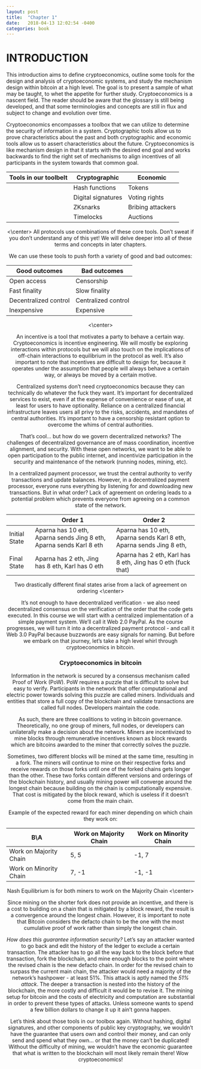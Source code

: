 ```yaml
---
layout: post
title:  "Chapter 1"
date:   2018-04-13 12:02:54 -0400
categories: book
---
```

# INTRODUCTION 

This introduction aims to define cryptoeconomics, outline some tools for the design and analysis of cryptoeconomic systems, and study the mechanism design within bitcoin at a high level. The goal is to present a sample of what may be taught, to whet the appetite for further study.
Cryptoeconomics is a nascent field. The reader should be aware that the glossary is still being developed, and that some terminologies and concepts are still in flux and subject to change and evolution over time.

Cryptoeconomics encompasses a toolbox that we can utilize to determine the security of information in a system. Cryptographic tools allow us to prove characteristics about the past and both cryptographic and economic tools allow us to assert characteristics about the future. Cryptoeconomics is like mechanism design in that it starts with the desired end goal and works backwards to find the right set of mechanisms to align incentives of all participants in the system towards that common goal. 
<center>
  
|  Tools in  our toolbelt |  Cryptographic     |      Economic    |
|-------------------------|--------------------|------------------|
|                         | Hash functions     | Tokens           |
|                         | Digital signatures | Voting rights    |   
|                         | ZKsnarks           | Bribing attackers|  
|                         | Timelocks          | Auctions         |  

<\center>
All protocols use combinations of these core tools. Don’t sweat if you don’t understand any of this yet! We will delve deeper into all of these terms and concepts in later chapters. 

We can use these tools to push forth a variety of good and bad outcomes:
<center>
  
| Good outcomes         | Bad outcomes        |
|-----------------------|---------------------|
| Open access           | Censorship          |
| Fast finality         | Slow finality       |
| Decentralized control | Centralized control |
| Inexpensive           | Expensive           |

<\center>

An incentive is a tool that motivates a party to behave a certain way. Cryptoeconomics is incentive engineering. We will mostly be exploring interactions within protocols but we will also touch on the implications of off-chain interactions to equilibrium in the protocol as well. It’s also important to note that incentives are difficult to design for, because it operates under the assumption that people will always behave a certain way, or always be moved by a certain motive.

Centralized systems don’t need cryptoeconomics because they can technically do whatever the fuck they want. It’s important for decentralized services to exist, even if at the expense of convenience or ease of use, at least for users to have optionality. Reliance on a centralized financial infrastructure leaves users all privy to the risks, accidents, and mandates of central authorities. It’s important to have a censorship resistant option to overcome the whims of central authorities. 

That’s cool… but how do we govern decentralized networks? The challenges of decentralized governance are of mass coordination, incentive alignment, and security. With these open networks, we want to be able to open participation to the public internet, and incentivize participation in the security and maintenance of the network (running nodes, mining, etc). 

In a centralized payment processor, we trust the central authority  to verify transactions and update balances. However, in a decentralized payment processor, everyone runs everything by listening for and downloading new transactions. But in what order? Lack of agreement on ordering leads to a potential problem which prevents everyone from agreeing on a common state of the network.

<center>
  
|               | Order 1                                                             | Order 2                                                              |
|---------------|---------------------------------------------------------------------|----------------------------------------------------------------------|
| Initial State | Aparna has 10 eth, Aparna sends Jing 8 eth, Aparna sends Karl 8 eth | Aparna has 10 eth, Aparna sends Karl 8 eth, Aparna sends Jing 8 eth, |
| Final State   | Aparna has 2 eth, Jing has 8 eth, Karl has 0 eth                    | Aparna has 2 eth, Karl has 8 eth, Jing has 0 eth (fuck that)         |
Two drastically different final states arise from a lack of agreement on ordering
<\center>

It’s not enough to have decentralized verification - we also need decentralized consensus on the verification of the order that the code gets executed. In this course we will start with a centralized implementation of a simple payment system. We’ll call it Web 2.0 PayPal. As the course progresses, we will turn it into a decentralized payment protocol - and call it Web 3.0 PayPal because buzzwords are easy signals for naming. But before we embark on that journey, let’s take a high level whirl through cryptoeconomics in bitcoin. 

### Cryptoeconomics in bitcoin
Information in the network is secured by a consensus mechanism called Proof of Work (PoW). PoW requires a puzzle that is difficult to solve but easy to verify. Participants in the network that offer computational and electric power towards solving this puzzle are called miners. Individuals and entities that store a full copy of the blockchain and validate transactions are called full nodes. Developers maintain the code.

As such, there are three coalitions to voting in bitcoin governance. Theoretically, no one group of miners, full nodes, or developers can unilaterally make a decision about the network. Miners are incentivized to mine blocks through remunerative incentives known as block rewards which are bitcoins awarded to the miner that correctly solves the puzzle. 

Sometimes, two different blocks will be mined at the same time, resulting in a fork. The miners will continue to mine on their respective forks and receive rewards on those forks until one of the forked chains gets longer than the other. These two forks contain different versions and orderings of the blockchain history, and usually mining power will converge around the longest chain because building on the chain is computationally expensive. That cost is mitigated by the block reward, which is useless if it doesn’t come from the main chain.

Example of the expected reward for each miner depending on which chain they work on:
<center>
  
|  B\A                   | Work on Majority Chain | Work on Minority Chain |
|------------------------|------------------------|------------------------|
| Work on Majority Chain |          5, 5          |          -1, 7         |
| Work on Minority Chain |          7, -1         |         -1, -1         |

Nash Equilibrium is for both miners to work on the Majority Chain
<\center>

Since mining on the shorter fork does not provide an incentive, and there is a cost to building on a chain that is mitigated by a block reward, the result is a convergence around the longest chain. However, it is important to note that Bitcoin considers the defacto chain to be the one with the most cumulative proof of work rather than simply the longest chain.

*How does this guarantee information security?* Let’s say an attacker wanted to go back and edit the history of the ledger to exclude a certain transaction. The attacker has to go all the way back to the block before that transaction, fork the blockchain, and mine enough blocks to the point where the revised chain is the new defacto chain. In order for the revised chain to surpass the current main chain, the attacker would need a majority of the network’s hashpower - at least 51%. This attack is aptly named the *51% attack*. The deeper a transaction is nested into the history of the blockchain, the more costly and difficult it would be to revise it. The mining setup for bitcoin and the costs of electricity and computation are substantial in order to prevent these types of attacks. Unless someone wants to spend a few billion dollars to change it up it ain’t gonna happen. 

Let’s think about those tools in our toolbox again. Without hashing, digital signatures, and other components of public key cryptography, we wouldn’t have the guarantee that users own and control their money, and can only send and spend what they own… or that the money can’t be duplicated! Without the difficulty of mining, we wouldn’t have the economic guarantee that what is written to the blockchain will most likely remain there! Wow cryptoeconomics!






